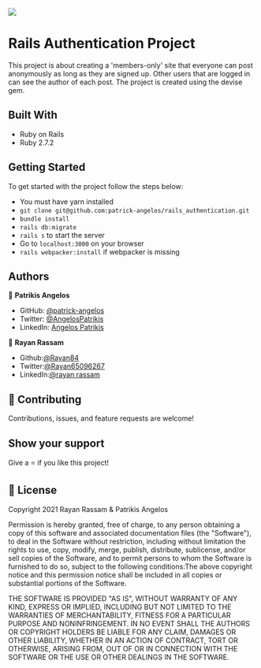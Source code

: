 ![](https://img.shields.io/badge/Microverse-blueviolet)

# Rails Authentication Project

This project is about creating a 'members-only' site that everyone can post anonymously as long as they are signed up.
Other users that are logged in can see the author of each post.
The project is created using the devise gem.

## Built With

- Ruby on Rails
- Ruby 2.7.2

## Getting Started

To get started with the project follow the steps below:
- You must have yarn installed
- `git clone git@github.com:patrick-angelos/rails_authentication.git`
- `bundle install`
- `rails db:migrate`
- `rails s` to start the server
- Go to `localhost:3000` on your browser
- `rails webpacker:install` if webpacker is missing

## Authors

👤 **Patrikis Angelos**

- GitHub: [@patrick-angelos](https://github.com/patrick-angelos)
- Twitter: [@AngelosPatrikis](https://twitter.com/AngelosPatrikis)
- LinkedIn: [Angelos Patrikis](https://www.linkedin.com/in/patrikis-angelos/)

👤 **Rayan Rassam**
- Github:[@Rayan84](https://github.com/Rayan84)
- Twitter:[@Rayan65096267](https://twitter.com/Rayan65096267)
- LinkedIn:[@rayan rassam](https://www.linkedin.com/in/rayan-rassam-18a0a426/) 

## 🤝 Contributing

Contributions, issues, and feature requests are welcome!

## Show your support

Give a ⭐️ if you like this project!

## 📝 License

Copyright 2021 Rayan Rassam & Patrikis Angelos

Permission is hereby granted, free of charge, to any person obtaining a copy of this software and associated documentation files (the "Software"), to deal in the Software without restriction, including without limitation the rights to use, copy, modify, merge, publish, distribute, sublicense, and/or sell copies of the Software, and to permit persons to whom the Software is furnished to do so, subject to the following conditions:The above copyright notice and this permission notice shall be included in all copies or substantial portions of the Software.

THE SOFTWARE IS PROVIDED "AS IS", WITHOUT WARRANTY OF ANY KIND, EXPRESS OR IMPLIED, INCLUDING BUT NOT LIMITED TO THE WARRANTIES OF MERCHANTABILITY, FITNESS FOR A PARTICULAR PURPOSE AND NONINFRINGEMENT. IN NO EVENT SHALL THE AUTHORS OR COPYRIGHT HOLDERS BE LIABLE FOR ANY CLAIM, DAMAGES OR OTHER LIABILITY, WHETHER IN AN ACTION OF CONTRACT, TORT OR OTHERWISE, ARISING FROM, OUT OF OR IN CONNECTION WITH THE SOFTWARE OR THE USE OR OTHER DEALINGS IN THE SOFTWARE.
